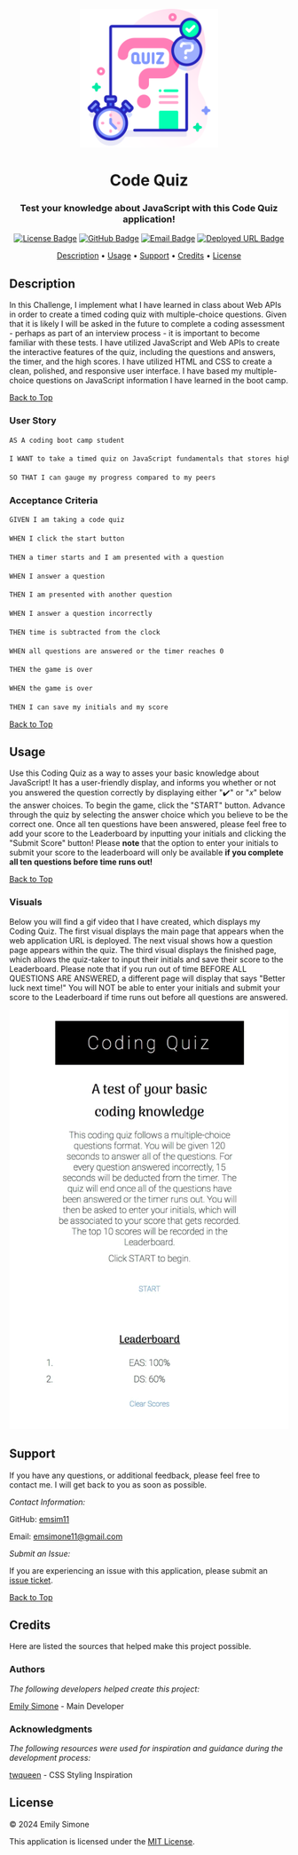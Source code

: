 <div align="center">

<a href="https://github.com/emsim11/Code-Quiz"><img src="./Assets/Images/Code-Quiz-Logo.png" alt="Application Logo" width="250"></a>

# Code Quiz

<h3>Test your knowledge about JavaScript with this Code Quiz application!</h3>

[![License Badge](https://img.shields.io/badge/License-MIT-pink?style=flat-square&labelColor=3A3B3C&color=F778A1&link=https%3A%2F%2Fchoosealicense.com%2Flicenses%2Fmit%2F)](https://choosealicense.com/licenses/mit/) [![GitHub Badge](https://img.shields.io/badge/GitHub-emsim11-blue?style=flat-square&logo=GitHub&labelColor=3A3B3C&color=78E1F7&link=https://github.com/emsim11)](https://github.com/emsim11) [![Email Badge](https://img.shields.io/badge/Gmail-Contact_Me-green?style=flat-square&logo=gmail&logoColor=FFFFFF&labelColor=3A3B3C&color=62F1CD)](mailto:emsimone11@gmail.com) [![Deployed URL Badge](https://img.shields.io/badge/Deployed_URL-Code_Quiz-purple?style=flat-square&labelColor=3A3B3C&color=E0ADF7&link=ENTERHERE)](ENTERHERE)

<p>
<a href="#description">Description</a> • 
<a href="#usage">Usage</a> • 
<a href="#support">Support</a> • 
<a href="#credits">Credits</a> • 
<a href="#license">License</a> </p>

</div>

## Description

In this Challenge, I implement what I have learned in class about Web APIs in order to create a timed coding quiz with multiple-choice questions. Given that it is likely I will be asked in the future to complete a coding assessment - perhaps as part of an interview process - it is important to become familiar with these tests. I have utilized JavaScript and Web APIs to create the interactive features of the quiz, including the questions and answers, the timer, and the high scores. I have utilized HTML and CSS to create a clean, polished, and responsive user interface. I have based my multiple-choice questions on JavaScript information I have learned in the boot camp.

[Back to Top](#code-quiz)

### User Story

```md
AS A coding boot camp student

I WANT to take a timed quiz on JavaScript fundamentals that stores high scores

SO THAT I can gauge my progress compared to my peers
```

### Acceptance Criteria

```md
GIVEN I am taking a code quiz

WHEN I click the start button

THEN a timer starts and I am presented with a question

WHEN I answer a question

THEN I am presented with another question

WHEN I answer a question incorrectly

THEN time is subtracted from the clock

WHEN all questions are answered or the timer reaches 0

THEN the game is over

WHEN the game is over

THEN I can save my initials and my score
```

[Back to Top](#code-quiz)

## Usage

Use this Coding Quiz as a way to asses your basic knowledge about JavaScript! It has a user-friendly display, and informs you whether or not you answered the question correctly by displaying either "✔️" or "𝑥" below the answer choices. To begin the game, click the "START" button. Advance through the quiz by selecting the answer choice which you believe to be the correct one. Once all ten questions have been answered, please feel free to add your score to the Leaderboard by inputting your initials and clicking the "Submit Score" button! Please **note** that the option to enter your initials to submit your score to the leaderboard will only be available **if you complete all ten questions before time runs out!**

[Back to Top](#code-quiz)

### Visuals

Below you will find a gif video that I have created, which displays my Coding Quiz. The first visual displays the main page that appears when the web application URL is deployed. The next visual shows how a question page appears within the quiz. The third visual displays the finished page, which allows the quiz-taker to input their initials and save their score to the Leaderboard. Please note that if you run out of time BEFORE ALL QUESTIONS ARE ANSWERED, a different page will display that says "Better luck next time!" You will NOT be able to enter your initials and submit your score to the Leaderboard if time runs out before all questions are answered.

![A walkthrough demonstration GIF of the Code Quiz application that shows the main page, a question page, the finished page with a feature to insert your initials, and the Leadboard page.](./Assets/Images/Code-Quiz-iPhone-Demo.gif)

## Support

If you have any questions, or additional feedback, please feel free to contact me. I will get back to you as soon as possible.

*Contact Information:*

GitHub: [emsim11](https://github.com/emsim11)

Email: emsimone11@gmail.com

*Submit an Issue:*

If you are experiencing an issue with this application, please submit an [issue ticket](https://github.com/emsim11/Code-Quiz/issues).

[Back to Top](#code-quiz)

## Credits

Here are listed the sources that helped make this project possible.

### Authors

*The following developers helped create this project:*

[Emily Simone](https://github.com/emsim11) - Main Developer

### Acknowledgments

*The following resources were used for inspiration and guidance during the development process:*

[twqueen](https://github.com/twqueen/Module4-CodeQuiz) - CSS Styling Inspiration

## License

&copy; 2024 Emily Simone

This application is licensed under the [MIT License](./LICENSE).